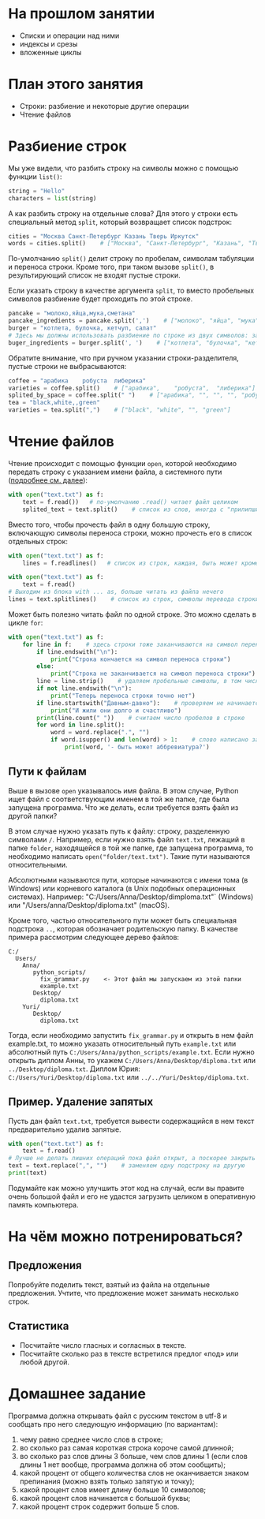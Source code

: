 # На прошлом занятии
* Списки и операции над ними
* индексы и срезы
* вложенные циклы

# План этого занятия
* Строки: разбиение и некоторые другие операции
* Чтение файлов

# Разбиение строк

Мы уже видели, что разбить строку на символы можно с помощью функции `list()`:

```python
string = "Hello"
characters = list(string)
```

А как разбить строку на отдельные слова? Для этого у строки есть специальный метод `split`, который возвращает список подстрок:

```python
cities = "Москва Санкт-Петербург Казань Тверь Иркутск"
words = cities.split()    # ["Москва", "Санкт-Петербург", "Казань", "Тверь", "Иркутск"]
```

По-умолчанию `split()` делит строку по пробелам, символам табуляции и переноса строки. Кроме того, при таком вызове `split()`, в результирующий список не входят пустые строки.

Если указать строку в качестве аргумента `split`, то вместо пробельных символов разбиение будет проходить по этой строке.

```python
pancake = "молоко,яйца,мука,сметана"
pancake_ingredients = pancake.split(',')    # ["молоко", "яйца", "мука", "сметана"]
burger = "котлета, булочка, кетчуп, салат"
# Здесь мы должны использовать разбиение по строке из двух символов: запятой и пробелу, чтобы в начале полученных строк не осталось пробелов:
buger_ingredients = burger.split(', ')    # ["котлета", "булочка", "кетчуп", "салат"]
```

Обратите внимание, что при ручном указании строки-разделителя, пустые строки не выбрасываются:

```python
coffee = "арабика    робуста  либерика"
varieties = coffee.split()    # ["арабика",    "робуста",  "либерика"]
splited_by_space = coffee.split(" ")    # ["арабика", "", "", "", "робуста", "", "либерика"]
tea = "black,white,,green"
varieties = tea.split(",")    # ["black", "white", "", "green"]
```

# Чтение файлов

Чтение происходит с помощью функции `open`, которой необходимо передать строку с указанием имени файла, а системного пути ([подробнее см. далее](#Пути-к-файлам)):

```python
with open("text.txt") as f:
    text = f.read())   # по-умолчанию .read() читает файл целиком
    splited_text = text.split()    # список из слов, иногда с "прилипшими" знаками препинания
```

Вместо того, чтобы прочесть файл в одну большую строку, включающую символы переноса строки, можно прочесть его в список отдельных строк:

```python
with open("text.txt") as f:
    lines = f.readlines()   # список из строк, каждая, быть может кроме последней, заканчивается символом переноса строки

with open("text.txt") as f:
    text = f.read()
# Выходим из блока with ... as, больше читать из файла нечего
lines = text.splitlines()    # список из строк, символы перевода строки отброшены
```

Может быть полезно читать файл по одной строке. Это можно сделать в цикле `for`:

```python
with open("text.txt") as f:
    for line in f:    # здесь строки тоже заканчиваются на символ переноса строки
        if line.endswith("\n"):
            print("Строка кончается на символ переноса строки")
        else:
            print("Строка не заканчивается на символ переноса строки")
        line = line.strip()    # удаляем пробельные символы, в том числе перенос строки, сначала и сконца строки
        if not line.endswith("\n"):
            print("Теперь переноса строки точно нет")
        if line.startswith("Давным-давно"):    # проверяем не начинается ли строка с данной строки
            print("И жили они долго и счастливо")
        print(line.count(" "))    # считаем число пробелов в строке
        for word in line.split():
            word = word.replace(".", "")
            if word.isupper() and len(word) > 1:    # слово написано заглавными буквами, .islower() - наоборот
                print(word, '- быть может аббревиатура?')
```

## Пути к файлам

Выше в вызове `open` указывалось имя файла. В этом случае, Python ищет файл с соответствующим именем в той же папке, где была запущена программа. Что же делать, если требуется взять файл из другой папки?

В этом случае нужно указать путь к файлу: строку, разделенную символами `/`. Например, если нужно взять файл `text.txt`, лежащий в папке `folder`, находящейся в той же папке, где запущена программа, то необходимо написать `open("folder/text.txt")`. Такие пути называются относительными.

Абсолютными называются пути, которые начинаются с имени тома (в Windows) или корневого каталога (в Unix подобных операционных системах). Например: "C:/Users/Anna/Desktop/dimploma.txt"` (Windows) или "/Users/anna/Desktop/diploma.txt" (macOS).

Кроме того, частью относительного пути может быть специальная подстрока `..`, которая обозначает родительскую папку. В качестве примера рассмотрим следующее дерево файлов:

```
C:/
  Users/
    Anna/
       python_scripts/
         fix_grammar.py    <- Этот файл мы запускаем из этой папки
         example.txt
       Desktop/
         diploma.txt
    Yuri/
       Desktop/
         diploma.txt
```

Тогда, если необходимо запустить `fix_grammar.py` и открыть в нем файл example.txt, то можно указать относительный путь `example.txt` или абсолютный путь `C:/Users/Anna/python_scripts/example.txt`. Если нужно открыть диплом Анны, то укажем `C:/Users/Anna/Desktop/diploma.txt` или `../Desktop/diploma.txt`. Диплом Юрия: `C:/Users/Yuri/Desktop/diploma.txt` или `../../Yuri/Desktop/diploma.txt`.

 
## Пример. Удаление запятых

Пусть дан файл `text.txt`, требуется вывести содержащийся в нем текст предварительно удалив запятые.

```python
with open("text.txt") as f:
    text = f.read()
# Лучше не делать лишних операций пока файл открыт, а поскорее закрыть его
text = text.replace(",", "")    # заменяем одну подстроку на другую
print(text)
```

Подумайте как можно улучшить этот код на случай, если вы правите очень большой файл и его не удастся загрузить целиком в оперативную память компьютера.

# На чём можно потренироваться?

## Предложения
Попробуйте поделить текст, взятый из файла на отдельные предложения. Учтите, что предложение может занимать несколько строк.

## Статистика
* Посчитайте число гласных и согласных в тексте.
* Посчитайте сколько раз в тексте встретился предлог «под» или любой другой.

# Домашнее задание

Программа должна открывать файл с русским текстом в utf-8 и сообщать про него следующую информацию (по вариантам):
1. чему равно среднее число слов в строке;
2. во сколько раз самая короткая строка короче самой длинной;
3. во сколько раз слов длины 3 больше, чем слов длины 1 (если слов длины 1 нет вообще, программа должна об этом сообщить);
4. какой процент от общего количества слов не оканчивается знаком препинания (можно взять только запятую и точку);
5. какой процент слов имеет длину больше 10 символов;
6. какой процент слов начинается с большой буквы;
7. какой процент строк содержит больше 5 слов.